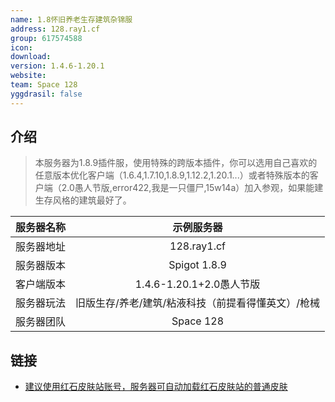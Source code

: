 ```yaml
---
name: 1.8怀旧养老生存建筑杂锦服
address: 128.ray1.cf
group: 617574588
icon: 
download: 
version: 1.4.6-1.20.1
website: 
team: Space 128
yggdrasil: false
---
```


## 介绍
> 本服务器为1.8.9插件服，使用特殊的跨版本插件，你可以选用自己喜欢的任意版本优化客户端（1.6.4,1.7.10,1.8.9,1.12.2,1.20.1...）或者特殊版本的客户端（2.0愚人节版,error422,我是一只僵尸,15w14a）加入参观，如果能建生存风格的建筑最好了。 

| 服务器名称 | 示例服务器 |
| :---: | :---: |
| 服务器地址 | 128.ray1.cf |
| 服务器版本 | Spigot 1.8.9 |
| 客户端版本 | 1.4.6-1.20.1+2.0愚人节版 |
| 服务器玩法 | 旧版生存/养老/建筑/粘液科技（前提看得懂英文）/枪械 | 
| 服务器团队 | Space 128 |

## 链接

- [建议使用红石皮肤站账号，服务器可自动加载红石皮肤站的普通皮肤](https://mcskin.cn/)